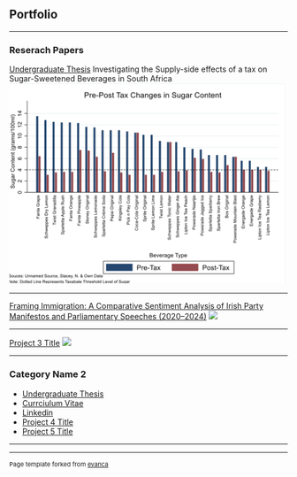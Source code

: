 ## Portfolio

---

### Reserach Papers

[Undergraduate Thesis](https://github.com/dheneck/dheneck.github.io/blob/master/pdf/Thesis%20Final.pdf)
Investigating the Supply-side effects of a tax on Sugar-Sweetened Beverages in South Africa
<img src="images/sugar.png?raw=true"/>

---
[Framing Immigration: A Comparative Sentiment Analysis of Irish
Party Manifestos and Parliamentary Speeches (2020–2024)](/pdf/sample_presentation.pdf)
<img src="images/dummy_thumbnail.jpg?raw=true"/>

---
[Project 3 Title](http://example.com/)
<img src="images/dummy_thumbnail.jpg?raw=true"/>

---

### Category Name 2

- [Undergraduate Thesis](https://github.com/dheneck/dheneck.github.io/blob/master/pdf/Thesis%20Final.pdf)
- [Currciulum Vitae](https://github.com/dheneck/dheneck.github.io/blob/master/pdf/New%20CV%20PDF.pdf)
- [Linkedin](https://www.linkedin.com/in/daniel-heneck-049b28113/)
- [Project 4 Title](http://example.com/)
- [Project 5 Title](http://example.com/)

---




---
<p style="font-size:11px">Page template forked from <a href="https://github.com/evanca/quick-portfolio">evanca</a></p>
<!-- Remove above link if you don't want to attibute -->
